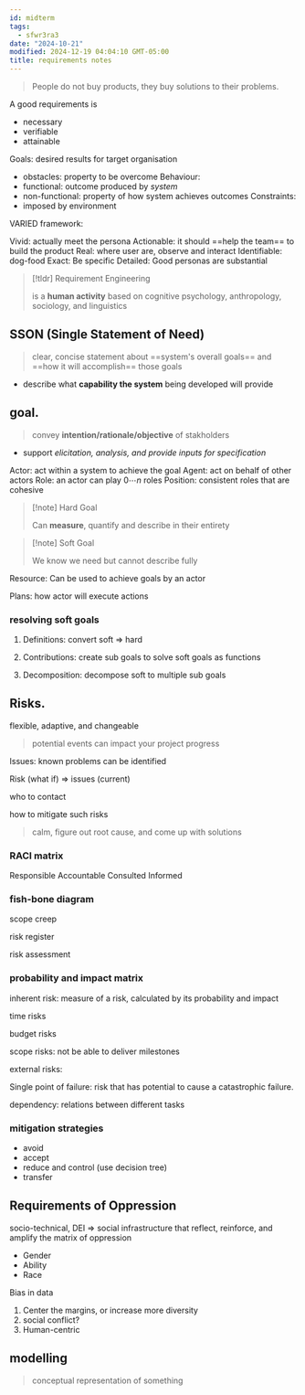 ```yaml
---
id: midterm
tags:
  - sfwr3ra3
date: "2024-10-21"
modified: 2024-12-19 04:04:10 GMT-05:00
title: requirements notes
---
```


> People do not buy products, they buy solutions to their problems.

A good requirements is

- necessary
- verifiable
- attainable

Goals: desired results for target organisation

- obstacles: property to be overcome
  Behaviour:
- functional: outcome produced by _system_
- non-functional: property of how system achieves outcomes
  Constraints:
- imposed by environment

VARIED framework:

Vivid: actually meet the persona
Actionable: it should ==help the team== to build the product
Real: where user are, observe and interact
Identifiable: dog-food
Exact: Be specific
Detailed: Good personas are substantial

> [!tldr] Requirement Engineering
>
> is a **human activity** based on cognitive psychology, anthropology, sociology, and linguistics

## SSON (Single Statement of Need)

> clear, concise statement about ==system's overall goals== and ==how it will accomplish== those goals

- describe what **capability the system** being developed will provide

## goal.

> convey **intention/rationale/objective** of stakholders

- support _elicitation, analysis, and provide inputs for specification_

Actor: act within a system to achieve the goal
Agent: act on behalf of other actors
Role: an actor can play $0 \cdots n$ roles
Position: consistent roles that are cohesive

> [!note] Hard Goal
>
> Can **measure**, quantify and describe in their entirety

> [!note] Soft Goal
>
> We know we need but cannot describe fully

Resource: Can be used to achieve goals by an actor

Plans: how actor will execute actions

### resolving soft goals

1. Definitions: convert soft => hard

2. Contributions: create sub goals to solve soft goals as functions

3. Decomposition: decompose soft to multiple sub goals

## Risks.

flexible, adaptive, and changeable

> potential events can impact your project progress

Issues: known problems can be identified

Risk (what if) => issues (current)

who to contact

how to mitigate such risks

> calm, figure out root cause, and come up with solutions

### RACI matrix

Responsible
Accountable
Consulted
Informed

### fish-bone diagram

scope creep

risk register

risk assessment

### probability and impact matrix

inherent risk: measure of a risk, calculated by its probability and impact

time risks

budget risks

scope risks: not be able to deliver milestones

external risks:

Single point of failure: risk that has potential to cause a catastrophic failure.

dependency: relations between different tasks

### mitigation strategies

- avoid
- accept
- reduce and control (use decision tree)
- transfer

## Requirements of Oppression

socio-technical, DEI => social infrastructure that reflect, reinforce, and amplify the matrix of oppression

- Gender
- Ability
- Race

Bias in data

1. Center the margins, or increase more diversity
2. social conflict?
3. Human-centric

## modelling

> conceptual representation of something
